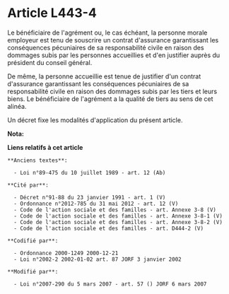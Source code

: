 # Article L443-4

Le bénéficiaire de l'agrément ou, le cas échéant, la personne morale employeur est tenu de souscrire un contrat d'assurance
garantissant les conséquences pécuniaires de sa responsabilité civile en raison des dommages subis par les personnes
accueillies et d'en justifier auprès du président du conseil général.

De même, la personne accueillie est tenue de justifier d'un contrat d'assurance garantissant les conséquences pécuniaires de
sa responsabilité civile en raison des dommages subis par les tiers et leurs biens. Le bénéficiaire de l'agrément a la
qualité de tiers au sens de cet alinéa.

Un décret fixe les modalités d'application du présent article.

**Nota:**



**Liens relatifs à cet article**

	**Anciens textes**:

	  - Loi n°89-475 du 10 juillet 1989 - art. 12 (Ab)

	**Cité par**:

	  - Décret n°91-88 du 23 janvier 1991 - art. 1 (V)
	  - Ordonnance n°2012-785 du 31 mai 2012 - art. 12 (V)
	  - Code de l'action sociale et des familles - art. Annexe 3-8 (V)
	  - Code de l'action sociale et des familles - art. Annexe 3-8-1 (V)
	  - Code de l'action sociale et des familles - art. Annexe 3-8-2 (V)
	  - Code de l'action sociale et des familles - art. D444-2 (V)

	**Codifié par**:

	  - Ordonnance 2000-1249 2000-12-21
	  - Loi n°2002-2 2002-01-02 art. 87 JORF 3 janvier 2002

	**Modifié par**:

	  - Loi n°2007-290 du 5 mars 2007 - art. 57 () JORF 6 mars 2007
